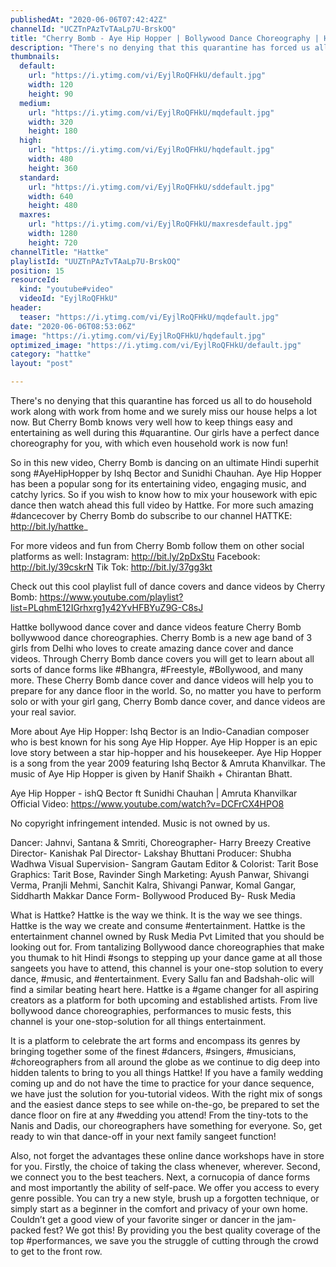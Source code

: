 ```yaml
---
publishedAt: "2020-06-06T07:42:42Z"
channelId: "UCZTnPAzTvTAaLp7U-BrskOQ"
title: "Cherry Bomb - Aye Hip Hopper | Bollywood Dance Choreography | Hattke​"
description: "There's no denying that this quarantine has forced us all to do household work along with work from home and we surely miss our house helps a lot now. But Cherry Bomb knows very well how to keep things easy and entertaining as well during this #quarantine. Our girls have a perfect dance choreography for you, with which even household work is now fun!\n\nSo in this new video, Cherry Bomb is dancing on an ultimate Hindi superhit song #AyeHipHopper by Ishq Bector and Sunidhi Chauhan. Aye Hip Hopper has been a popular song for its entertaining video, engaging music, and catchy lyrics. So if you wish to know how to mix your housework with epic dance then watch ahead this full video by Hattke. For more such amazing #dancecover by Cherry Bomb do subscribe to our channel HATTKE: http://bit.ly/hattke_\n\nFor more videos and fun from Cherry Bomb follow them on other social platforms as well: Instagram: http://bit.ly/2pDxStu Facebook: http://bit.ly/39cskrN Tik Tok: http://bit.ly/37gg3kt\n\nCheck out this cool playlist full of dance covers and dance videos by Cherry Bomb: https://www.youtube.com/playlist?list=PLqhmE12IGrhxrg1y42YvHFBYuZ9G-C8sJ\n\nHattke bollywood dance cover and dance videos feature Cherry Bomb bollywwood dance choreographies. Cherry Bomb is a new age band of 3 girls from Delhi who loves to create amazing dance cover and dance videos. Through Cherry Bomb dance covers you will get to learn about all sorts of dance forms like #Bhangra, #Freestyle, #Bollywood, and many more. These Cherry Bomb dance cover and dance videos will help you to prepare for any dance floor in the world. So, no matter you have to perform solo or with your girl gang, Cherry Bomb dance cover, and dance videos are your real savior.\n\nMore about Aye Hip Hopper:\nIshq Bector is an Indio-Canadian composer who is best known for his song Aye Hip Hopper. Aye Hip Hopper is an epic love story between a star hip-hopper and his housekeeper. Aye Hip Hopper is a song from the year 2009 featuring Ishq Bector & Amruta Khanvilkar. The music of Aye Hip Hopper is given by Hanif Shaikh + Chirantan Bhatt.\n\nAye Hip Hopper - ishQ Bector ft Sunidhi Chauhan | Amruta Khanvilkar Official Video: https://www.youtube.com/watch?v=DCFrCX4HPO8\n\nNo copyright infringement intended. Music is not owned by us.\n\nDancer: Jahnvi, Santana & Smriti,\nChoreographer- Harry Breezy \nCreative Director- Kanishak Pal\nDirector- Lakshay Bhuttani\nProducer: Shubha Wadhwa\nVisual Supervision- Sangram Gautam\nEditor & Colorist: Tarit Bose\nGraphics: Tarit Bose, Ravinder Singh\nMarketing: Ayush Panwar, Shivangi Verma, Pranjli Mehmi, Sanchit Kalra, Shivangi Panwar, Komal Gangar, Siddharth Makkar\nDance Form- Bollywood\nProduced By- Rusk Media\n\nWhat is Hattke? Hattke is the way we think. It is the way we see things. Hattke is the way we create and consume #entertainment. Hattke is the entertainment channel owned by Rusk Media Pvt Limited that you should be looking out for. From tantalizing Bollywood dance choreographies that make you thumak to hit Hindi #songs to stepping up your dance game at all those sangeets you have to attend, this channel is your one-stop solution to every dance, #music, and #entertainment. Every Sallu fan and Badshah-olic will find a similar beating heart here. Hattke is a #game changer for all aspiring creators as a platform for both upcoming and established artists. From live bollywood dance choreographies, performances to music fests, this channel is your one-stop-solution for all things entertainment.\n\nIt is a platform to celebrate the art forms and encompass its genres by bringing together some of the finest #dancers, #singers, #musicians, #choreographers from all around the globe as we continue to dig deep into hidden talents to bring to you all things Hattke! If you have a family wedding coming up and do not have the time to practice for your dance sequence, we have just the solution for you-tutorial videos. With the right mix of songs and the easiest dance steps to see while on-the-go, be prepared to set the dance floor on fire at any #wedding you attend! From the tiny-tots to the Nanis and Dadis, our choreographers have something for everyone. So, get ready to win that dance-off in your next family sangeet function!\n\nAlso, not forget the advantages these online dance workshops have in store for you. Firstly, the choice of taking the class whenever, wherever. Second, we connect you to the best teachers. Next, a cornucopia of dance forms and most importantly the ability of self-pace. We offer you access to every genre possible. You can try a new style, brush up a forgotten technique, or simply start as a beginner in the comfort and privacy of your own home. Couldn’t get a good view of your favorite singer or dancer in the jam-packed fest? We got this! By providing you the best quality coverage of the top #performances, we save you the struggle of cutting through the crowd to get to the front row."
thumbnails:
  default:
    url: "https://i.ytimg.com/vi/EyjlRoQFHkU/default.jpg"
    width: 120
    height: 90
  medium:
    url: "https://i.ytimg.com/vi/EyjlRoQFHkU/mqdefault.jpg"
    width: 320
    height: 180
  high:
    url: "https://i.ytimg.com/vi/EyjlRoQFHkU/hqdefault.jpg"
    width: 480
    height: 360
  standard:
    url: "https://i.ytimg.com/vi/EyjlRoQFHkU/sddefault.jpg"
    width: 640
    height: 480
  maxres:
    url: "https://i.ytimg.com/vi/EyjlRoQFHkU/maxresdefault.jpg"
    width: 1280
    height: 720
channelTitle: "Hattke"
playlistId: "UUZTnPAzTvTAaLp7U-BrskOQ"
position: 15
resourceId:
  kind: "youtube#video"
  videoId: "EyjlRoQFHkU"
header:
  teaser: "https://i.ytimg.com/vi/EyjlRoQFHkU/mqdefault.jpg"
date: "2020-06-06T08:53:06Z"
image: "https://i.ytimg.com/vi/EyjlRoQFHkU/hqdefault.jpg"
optimized_image: "https://i.ytimg.com/vi/EyjlRoQFHkU/default.jpg"
category: "hattke"
layout: "post"

---
```

There's no denying that this quarantine has forced us all to do household work along with work from home and we surely miss our house helps a lot now. But Cherry Bomb knows very well how to keep things easy and entertaining as well during this #quarantine. Our girls have a perfect dance choreography for you, with which even household work is now fun!

So in this new video, Cherry Bomb is dancing on an ultimate Hindi superhit song #AyeHipHopper by Ishq Bector and Sunidhi Chauhan. Aye Hip Hopper has been a popular song for its entertaining video, engaging music, and catchy lyrics. So if you wish to know how to mix your housework with epic dance then watch ahead this full video by Hattke. For more such amazing #dancecover by Cherry Bomb do subscribe to our channel HATTKE: http://bit.ly/hattke_

For more videos and fun from Cherry Bomb follow them on other social platforms as well: Instagram: http://bit.ly/2pDxStu Facebook: http://bit.ly/39cskrN Tik Tok: http://bit.ly/37gg3kt

Check out this cool playlist full of dance covers and dance videos by Cherry Bomb: https://www.youtube.com/playlist?list=PLqhmE12IGrhxrg1y42YvHFBYuZ9G-C8sJ

Hattke bollywood dance cover and dance videos feature Cherry Bomb bollywwood dance choreographies. Cherry Bomb is a new age band of 3 girls from Delhi who loves to create amazing dance cover and dance videos. Through Cherry Bomb dance covers you will get to learn about all sorts of dance forms like #Bhangra, #Freestyle, #Bollywood, and many more. These Cherry Bomb dance cover and dance videos will help you to prepare for any dance floor in the world. So, no matter you have to perform solo or with your girl gang, Cherry Bomb dance cover, and dance videos are your real savior.

More about Aye Hip Hopper:
Ishq Bector is an Indio-Canadian composer who is best known for his song Aye Hip Hopper. Aye Hip Hopper is an epic love story between a star hip-hopper and his housekeeper. Aye Hip Hopper is a song from the year 2009 featuring Ishq Bector & Amruta Khanvilkar. The music of Aye Hip Hopper is given by Hanif Shaikh + Chirantan Bhatt.

Aye Hip Hopper - ishQ Bector ft Sunidhi Chauhan | Amruta Khanvilkar Official Video: https://www.youtube.com/watch?v=DCFrCX4HPO8

No copyright infringement intended. Music is not owned by us.

Dancer: Jahnvi, Santana & Smriti,
Choreographer- Harry Breezy 
Creative Director- Kanishak Pal
Director- Lakshay Bhuttani
Producer: Shubha Wadhwa
Visual Supervision- Sangram Gautam
Editor & Colorist: Tarit Bose
Graphics: Tarit Bose, Ravinder Singh
Marketing: Ayush Panwar, Shivangi Verma, Pranjli Mehmi, Sanchit Kalra, Shivangi Panwar, Komal Gangar, Siddharth Makkar
Dance Form- Bollywood
Produced By- Rusk Media

What is Hattke? Hattke is the way we think. It is the way we see things. Hattke is the way we create and consume #entertainment. Hattke is the entertainment channel owned by Rusk Media Pvt Limited that you should be looking out for. From tantalizing Bollywood dance choreographies that make you thumak to hit Hindi #songs to stepping up your dance game at all those sangeets you have to attend, this channel is your one-stop solution to every dance, #music, and #entertainment. Every Sallu fan and Badshah-olic will find a similar beating heart here. Hattke is a #game changer for all aspiring creators as a platform for both upcoming and established artists. From live bollywood dance choreographies, performances to music fests, this channel is your one-stop-solution for all things entertainment.

It is a platform to celebrate the art forms and encompass its genres by bringing together some of the finest #dancers, #singers, #musicians, #choreographers from all around the globe as we continue to dig deep into hidden talents to bring to you all things Hattke! If you have a family wedding coming up and do not have the time to practice for your dance sequence, we have just the solution for you-tutorial videos. With the right mix of songs and the easiest dance steps to see while on-the-go, be prepared to set the dance floor on fire at any #wedding you attend! From the tiny-tots to the Nanis and Dadis, our choreographers have something for everyone. So, get ready to win that dance-off in your next family sangeet function!

Also, not forget the advantages these online dance workshops have in store for you. Firstly, the choice of taking the class whenever, wherever. Second, we connect you to the best teachers. Next, a cornucopia of dance forms and most importantly the ability of self-pace. We offer you access to every genre possible. You can try a new style, brush up a forgotten technique, or simply start as a beginner in the comfort and privacy of your own home. Couldn’t get a good view of your favorite singer or dancer in the jam-packed fest? We got this! By providing you the best quality coverage of the top #performances, we save you the struggle of cutting through the crowd to get to the front row.